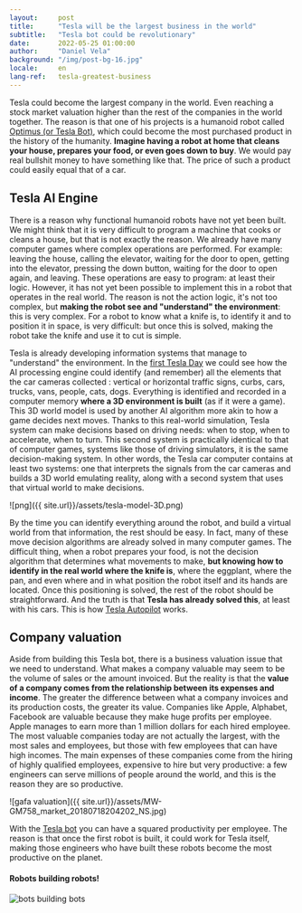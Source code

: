 ```yaml
---
layout:     post
title:      "Tesla will be the largest business in the world"
subtitle:   "Tesla bot could be revolutionary"
date:       2022-05-25 01:00:00
author:     "Daniel Vela"
background: "/img/post-bg-16.jpg"
locale:     en
lang-ref:   tesla-greatest-business
---
```


Tesla could become the largest company in the world. Even reaching a stock market valuation higher than the rest of the companies in the world together. The reason is that one of his projects is a humanoid robot called [Optimus (or Tesla Bot)](https://en.wikipedia.org/wiki/Tesla_Bot), which could become the most purchased product in the history of the humanity. **Imagine having a robot at home that cleans your house, prepares your food, or even goes down to buy**. We would pay real bullshit money to have something like that. The price of such a product could easily equal that of a car.

## Tesla AI Engine

There is a reason why functional humanoid robots have not yet been built. We might think that it is very difficult to program a machine that cooks or cleans a house, but that is not exactly the reason. We already have many computer games where complex operations are performed. For example: leaving the house, calling the elevator, waiting for the door to open, getting into the elevator, pressing the down button, waiting for the door to open again, and leaving. These operations are easy to program: at least their logic. However, it has not yet been possible to implement this in a robot that operates in the real world. The reason is not the action logic, it's not too complex, but **making the robot see and "understand" the environment**: this is very complex. For a robot to know what a knife is, to identify it and to position it in space, is very difficult: but once this is solved, making the robot take the knife and use it to cut is simple.

Tesla is already developing information systems that manage to "understand" the environment. In the [first Tesla Day](https://www.youtube.com/watch?v=j0z4FweCy4M) we could see how the AI ​​processing engine could identify (and remember) all the elements that the car cameras collected : vertical or horizontal traffic signs, curbs, cars, trucks, vans, people, cats, dogs. Everything is identified and recorded in a computer memory **where a 3D environment is built** (as if it were a game). This 3D world model is used by another AI algorithm more akin to how a game decides next moves. Thanks to this real-world simulation, Tesla system can make decisions based on driving needs: when to stop, when to accelerate, when to turn. This second system is practically identical to that of computer games, systems like those of driving simulators, it is the same decision-making system. In other words, the Tesla car computer contains at least two systems: one that interprets the signals from the car cameras and builds a 3D world emulating reality, along with a second system that uses that virtual world to make decisions.

![png]({{ site.url}}/assets/tesla-model-3D.png)

By the time you can identify everything around the robot, and build a virtual world from that information, the rest should be easy. In fact, many of these move decision algorithms are already solved in many computer games. The difficult thing, when a robot prepares your food, is not the decision algorithm that determines what movements to make, **but knowing how to identify in the real world where the knife is**, where the eggplant, where the pan, and even where and in what position the robot itself and its hands are located. Once this positioning is solved, the rest of the robot should be straightforward. And the truth is that **Tesla has already solved this**, at least with his cars. This is how [Tesla Autopilot](https://en.wikipedia.org/wiki/Tesla_Autopilot) works.

## Company valuation

Aside from building this Tesla bot, there is a business valuation issue that we need to understand. What makes a company valuable may seem to be the volume of sales or the amount invoiced. But the reality is that the **value of a company comes from the relationship between its expenses and income**. The greater the difference between what a company invoices and its production costs, the greater its value. Companies like Apple, Alphabet, Facebook are valuable because they make huge profits per employee. Apple manages to earn more than 1 million dollars for each hired employee. The most valuable companies today are not actually the largest, with the most sales and employees, but those with few employees that can have high incomes. The main expenses of these companies come from the hiring of highly qualified employees, expensive to hire but very productive: a few engineers can serve millions of people around the world, and this is the reason they are so productive.

![gafa valuation]({{ site.url}}/assets/MW-GM758_market_20180718204202_NS.jpg)

With the [Tesla bot](https://en.wikipedia.org/wiki/Tesla_Bot) you can have a squared productivity per employee. The reason is that once the first robot is built, it could work for Tesla itself, making those engineers who have built these robots become the most productive on the planet.

#### Robots building robots!

![bots building bots](https://i.redd.it/pkawmn9dd9k21.jpg)